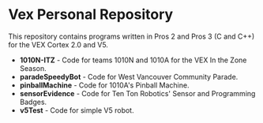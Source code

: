 # Vex Personal Repository
This repository contains programs written in Pros 2 and Pros 3 (C and C++) for the VEX Cortex 2.0 and V5.

* **1010N-ITZ** - Code for teams 1010N and 1010A for the VEX In the Zone Season.
* **paradeSpeedyBot** - Code for West Vancouver Community Parade.
* **pinballMachine** - Code for 1010A's Pinball Machine.
* **sensorEvidence** - Code for Ten Ton Robotics' Sensor and Programming Badges.
* **v5Test** - Code for simple V5 robot.
